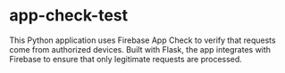 # app-check-test
This Python application uses Firebase App Check to verify that requests come from authorized devices. Built with Flask, the app integrates with Firebase to ensure that only legitimate requests are processed.

